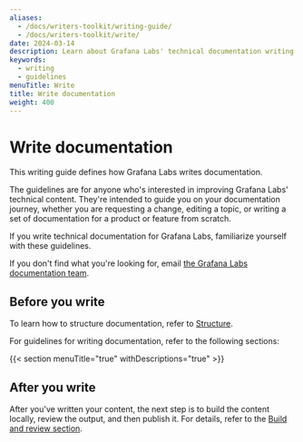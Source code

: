 ```yaml
---
aliases:
  - /docs/writers-toolkit/writing-guide/
  - /docs/writers-toolkit/write/
date: 2024-03-14
description: Learn about Grafana Labs' technical documentation writing guidelines.
keywords:
  - writing
  - guidelines
menuTitle: Write
title: Write documentation
weight: 400
---
```


# Write documentation

This writing guide defines how Grafana Labs writes documentation.

The guidelines are for anyone who's interested in improving Grafana Labs' technical content.
They're intended to guide you on your documentation journey, whether you are requesting a change, editing a topic, or writing a set of documentation for a product or feature from scratch.

If you write technical documentation for Grafana Labs, familiarize yourself with these guidelines.

If you don't find what you're looking for, email [the Grafana Labs documentation team](mailto:docs@grafana.com).

## Before you write

To learn how to structure documentation, refer to [Structure](https://grafana.com/docs/writers-toolkit/structure/).

For guidelines for writing documentation, refer to the following sections:

{{< section menuTitle="true" withDescriptions="true" >}}

## After you write

After you've written your content, the next step is to build the content locally, review the output, and then publish it.
For details, refer to the [Build and review section](https://grafana.com/docs/writers-toolkit/review/).
